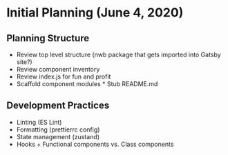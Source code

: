 # Initial Planning (June 4, 2020)

## Planning Structure

- Review top level structure (nwb package that gets imported into Gatsby site?)
- Review component inventory
- Review index.js for fun and profit
- Scaffold component modules \* Stub README.md

## Development Practices

- Linting (ES Lint)
- Formatting (prettierrc config)
- State management (zustand)
- Hooks + Functional components vs. Class components
